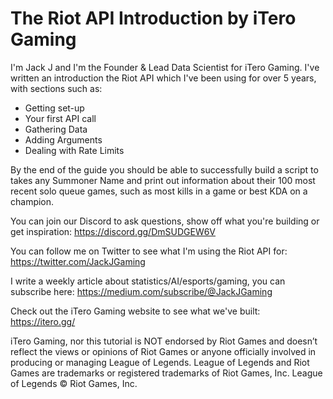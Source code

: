 # The Riot API Introduction by iTero Gaming

I'm Jack J and I'm the Founder & Lead Data Scientist for iTero Gaming. I've written an introduction the Riot API which I've been using for over 5 years, with sections such as:

- Getting set-up
- Your first API call
- Gathering Data
- Adding Arguments
- Dealing with Rate Limits

By the end of the guide you should be able to successfully build a script to takes any Summoner Name and print out information about their 100 most recent solo queue games, such as most kills in a game or best KDA on a champion. 

You can join our Discord to ask questions, show off what you're building or get inspiration: https://discord.gg/DmSUDGEW6V

You can follow me on Twitter to see what I'm using the Riot API for: https://twitter.com/JackJGaming

I write a weekly article about statistics/AI/esports/gaming, you can subscribe here: https://medium.com/subscribe/@JackJGaming

Check out the iTero Gaming website to see what we've built: https://itero.gg/

iTero Gaming, nor this tutorial is NOT endorsed by Riot Games and doesn’t reflect the views or opinions of Riot Games or anyone officially involved in producing or managing League of Legends. League of Legends and Riot Games are trademarks or registered trademarks of Riot Games, Inc. League of Legends © Riot Games, Inc.
